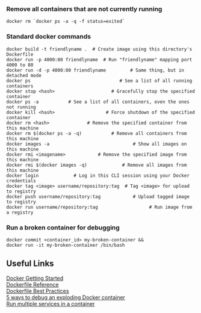 ### Remove all containers that are not currently running
```
docker rm `docker ps -a -q -f status=exited`
```

### Standard docker commands
```
docker build -t friendlyname .  # Create image using this directory's Dockerfile
docker run -p 4000:80 friendlyname  # Run "friendlyname" mapping port 4000 to 80
docker run -d -p 4000:80 friendlyname         # Same thing, but in detached mode
docker ps                                 # See a list of all running containers
docker stop <hash>                     # Gracefully stop the specified container
docker ps -a           # See a list of all containers, even the ones not running
docker kill <hash>                   # Force shutdown of the specified container
docker rm <hash>              # Remove the specified container from this machine
docker rm $(docker ps -a -q)           # Remove all containers from this machine
docker images -a                               # Show all images on this machine
docker rmi <imagename>            # Remove the specified image from this machine
docker rmi $(docker images -q)             # Remove all images from this machine
docker login             # Log in this CLI session using your Docker credentials
docker tag <image> username/repository:tag  # Tag <image> for upload to registry
docker push username/repository:tag            # Upload tagged image to registry
docker run username/repository:tag                   # Run image from a registry
```

### Run a broken container for debugging

```
docker commit <container_id> my-broken-container &&
docker run -it my-broken-container /bin/bash
```

## Useful Links

[Docker Getting Started](https://docs.docker.com/get-started/part2/)  
[Dockerfile Reference](https://docs.docker.com/engine/reference/builder)  
[Dockerfile Best Practices](https://docs.docker.com/engine/userguide/eng-image/dockerfile_best-practices/)  
[5 ways to debug an exploding Docker container](https://medium.com/@pimterry/5-ways-to-debug-an-exploding-docker-container-4f729e2c0aa8)   
[Run multiple services in a container](https://docs.docker.com/engine/admin/multi-service_container/)
